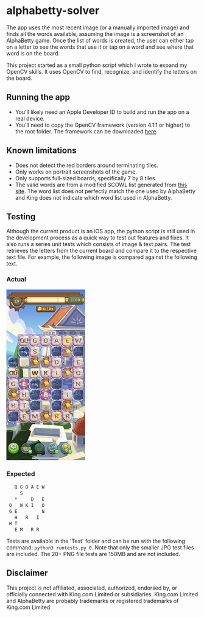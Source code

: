 # alphabetty-solver

The app uses the most recent image (or a manually imported image) and finds all the words available, assuming the image is a screenshot of an AlphaBetty game.  Once the list of words is created, the user can either tap on a letter to see the words that use it or tap on a word and see where that word is on the board.

This project started as a small python script which I wrote to expand my OpenCV skills.  It uses OpenCV to find, recognize, and identify the letters on the board.

## Running the app
- You'll likely need an Apple Developer ID to build and run the app on a real device.
- You'll need to copy the OpenCV framework (version 4.1.1 or higher) to the root folder.  The framework can be downloaded [here](https://opencv.org/releases).

## Known limitations
- Does not detect the red borders around terminating tiles.
- Only works on portrait screenshots of the game.
- Only supports full-sized boards, specifically 7 by 8 tiles.
- The valid words are from a modified SCOWL list generated from [this site](http://app.aspel.net/create).  The word list does not perfectly match the one used by AlphaBetty and King does not indicate which word list used in AlphaBetty.

## Testing
Although the current product is an iOS app, the python script is still used in the development process as a quick way to test out features and fixes.  It also runs a series unit tests which consists of image & text pairs.  The test retrieves the letters from the current board and compare it to the respective text file.  For example, the following image is compared against the following text.

### Actual
![Actual](Test/sample.png)

### Expected
```
   Q G O A E W
     S        
   *     D   E
 Q   W K I   O
 G E         N
   H   R   I  
 H T          
   E M   R R  
```
   
Tests are available in the 'Test' folder and can be run with the following command: `python3 runtests.py 0`.
Note that only the smaller JPG test files are included.  The 20+ PNG file tests are 150MB and are not included.

## Disclaimer
This project is not affiliated, associated, authorized, endorsed by, or officially connected with King.com Limited or subsidiaries.  King.com Limited and AlphaBetty are probably trademarks or registered trademarks of King.com Limited
